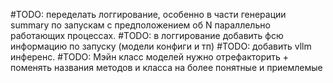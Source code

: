 #TODO: переделать логгирование, особенно в части генерации summary по запускам с предположением об N параллельно работающих процессах.
#TODO: в логгирование добавить фсю информацию по запуску (модели конфиги и тп)
#TODO: добавить vllm инференс.
#TODO: Мэйн класс моделей нужно отрефакторить + поменять названия методов и класса на более понятные и приемлемые